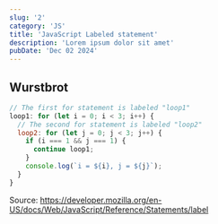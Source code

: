 ```yaml
---
slug: '2'
category: 'JS'
title: 'JavaScript Labeled statement'
description: 'Lorem ipsum dolor sit amet'
pubDate: 'Dec 02 2024'
---
```




## Wurstbrot

```javascript
// The first for statement is labeled "loop1"
loop1: for (let i = 0; i < 3; i++) {
  // The second for statement is labeled "loop2"
  loop2: for (let j = 0; j < 3; j++) {
    if (i === 1 && j === 1) {
      continue loop1;
    }
    console.log(`i = ${i}, j = ${j}`);
  }
}
```

Source: https://developer.mozilla.org/en-US/docs/Web/JavaScript/Reference/Statements/label
